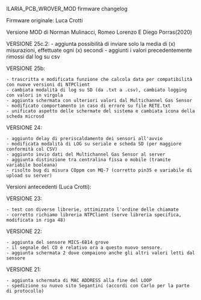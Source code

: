 ILARIA_PCB_WROVER_MOD firmware changelog

Firmware originale: Luca Crotti

Versione MOD di Norman Mulinacci, Romeo Lorenzo E Diego Porras(2020)


VERSIONE 25c.2:
	- aggiunta possibilità di inviare solo la media di (x) misurazioni, effettuate ogni (x) secondi
	- aggiunti i valori precedentemente rimossi dal log su csv

VERSIONE 25b:

	- trascritta e modificata funzione che calcola data per compatibilità con nuove versioni di NTPClient
	- cambiata modalità di log su SD (da .txt a .csv), cambiato logging con valori in virgola
	- aggiunta schermata con ulteriori valori dal Multichannel Gas Sensor
	- modificato comportamento in caso di errore su file RETE.txt
	- unificato aspetto delle schermate del sistema e cambiata icona della scheda microsd

VERSIONE 24:

	- aggiunto delay di preriscaldamento dei sensori all'avvio
	- modificata modalità di LOG su seriale e scheda SD (per maggiore conformità col CSV)
	- aggiunto invio dati del Multichannel Gas Sensor al server
	- aggiunta distinzione tra centralina fissa o mobile (tramite variabile booleana)
	- risolto bug di misura COppm con MQ-7 (corretto pin35 e variabile di upload su server)


Versioni antecedenti (Luca Crotti):


VERSIONE 23:

	- test con diverse librerie, ottimizzato l'ordine delle chiamate
	- corretto richiamo libreria NTPClient (serve libreria specifica, modificata in riga 48)

VERSIONE 22:

	- aggiunta del sensore MICS-6814 grove
	- il segnale del CO è relativo ora a questo nuovo sensore.
	- aggiunta schermata 2 dove compaiono anche gli altri valori letti dal sensore

VERSIONE 21:

	- aggiunta schermata di MAC ADDRESS alla fine del LOOP
	- spedizione su nuovo sito Segantini (accordi con Carlo per la parte di protocollo)
